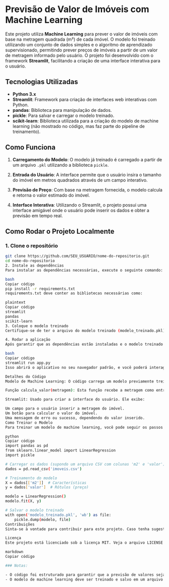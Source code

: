 # Previsão de Valor de Imóveis com Machine Learning

Este projeto utiliza **Machine Learning** para prever o valor de imóveis com base na metragem quadrada (m²) de cada imóvel. O modelo foi treinado utilizando um conjunto de dados simples e o algoritmo de aprendizado supervisionado, permitindo prever preços de imóveis a partir de um valor de metragem informado pelo usuário. O projeto foi desenvolvido com o framework **Streamlit**, facilitando a criação de uma interface interativa para o usuário.

## Tecnologias Utilizadas

- **Python 3.x**
- **Streamlit**: Framework para criação de interfaces web interativas com Python.
- **pandas**: Biblioteca para manipulação de dados.
- **pickle**: Para salvar e carregar o modelo treinado.
- **scikit-learn**: Biblioteca utilizada para a criação do modelo de machine learning (não mostrado no código, mas faz parte do pipeline de treinamento).

## Como Funciona

1. **Carregamento do Modelo**: O modelo já treinado é carregado a partir de um arquivo `.pkl` utilizando a biblioteca `pickle`.
   
2. **Entrada do Usuário**: A interface permite que o usuário insira o tamanho do imóvel em metros quadrados através de um campo interativo.

3. **Previsão de Preço**: Com base na metragem fornecida, o modelo calcula e retorna o valor estimado do imóvel.

4. **Interface Interativa**: Utilizando o Streamlit, o projeto possui uma interface amigável onde o usuário pode inserir os dados e obter a previsão em tempo real.

## Como Rodar o Projeto Localmente

### 1. Clone o repositório

```bash
git clone https://github.com/SEU_USUARIO/nome-do-repositorio.git
cd nome-do-repositorio
2. Instale as dependências
Para instalar as dependências necessárias, execute o seguinte comando:

bash
Copiar código
pip install -r requirements.txt
requirements.txt deve conter as bibliotecas necessárias como:

plaintext
Copiar código
streamlit
pandas
scikit-learn
3. Coloque o modelo treinado
Certifique-se de ter o arquivo do modelo treinado (modelo_treinado.pkl) na raiz do projeto. Caso ainda não tenha treinado o modelo, você precisará treinar um modelo com seus dados, utilizando scikit-learn (como uma regressão linear, por exemplo), e salvar o modelo com o pickle.

4. Rodar a aplicação
Após garantir que as dependências estão instaladas e o modelo treinado está presente, execute o comando:

bash
Copiar código
streamlit run app.py
Isso abrirá o aplicativo no seu navegador padrão, e você poderá interagir com a previsão de valor de imóveis.

Detalhes do Código
Modelo de Machine Learning: O código carrega um modelo previamente treinado e salva com pickle. Este modelo é utilizado para prever o valor de imóveis com base na metragem fornecida.

Função calcula_valor(metragem): Esta função recebe a metragem como entrada, cria um DataFrame com pandas e faz a previsão usando o modelo carregado.

Streamlit: Usado para criar a interface do usuário. Ele exibe:

Um campo para o usuário inserir a metragem do imóvel.
Um botão para calcular o valor do imóvel.
Uma mensagem de erro ou sucesso, dependendo do valor inserido.
Como Treinar o Modelo
Para treinar um modelo de machine learning, você pode seguir os passos abaixo (não inclusos no código original, mas aqui está um exemplo simples usando regressão linear):

python
Copiar código
import pandas as pd
from sklearn.linear_model import LinearRegression
import pickle

# Carregar os dados (supondo um arquivo CSV com colunas 'm2' e 'valor')
dados = pd.read_csv('imoveis.csv')

# Treinamento do modelo
X = dados[['m2']]  # Características
y = dados['valor']  # Rótulos (preço)

modelo = LinearRegression()
modelo.fit(X, y)

# Salvar o modelo treinado
with open('modelo_treinado.pkl', 'wb') as file:
    pickle.dump(modelo, file)
Contribuições
Sinta-se à vontade para contribuir para este projeto. Caso tenha sugestões ou correções, envie um pull request ou abra uma issue.

Licença
Este projeto está licenciado sob a licença MIT. Veja o arquivo LICENSE para mais detalhes.

markdown
Copiar código

### Notas:

- O código foi estruturado para garantir que a previsão de valores seja feita de maneira simples e interativa usando o Streamlit.
- O modelo de machine learning deve ser treinado e salvo em um arquivo `.pkl` para que o código funcione corretamente.
